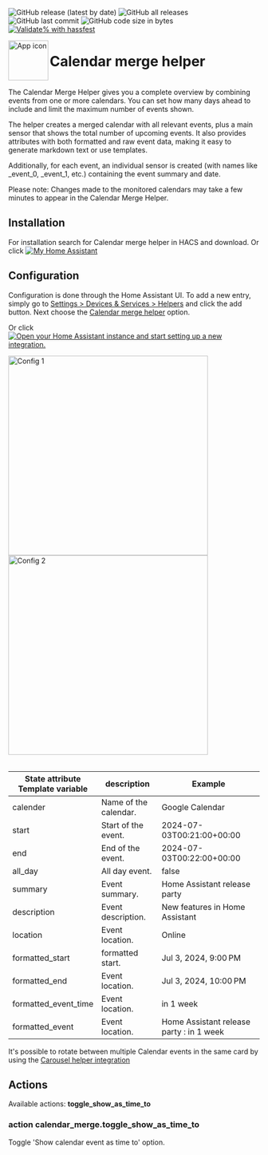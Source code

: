 <!-- markdownlint-disable MD041 -->
![GitHub release (latest by date)](https://img.shields.io/github/v/release/kgn3400/calendar_merge)
![GitHub all releases](https://img.shields.io/github/downloads/kgn3400/calendar_merge/total)
![GitHub last commit](https://img.shields.io/github/last-commit/kgn3400/calendar_merge)
![GitHub code size in bytes](https://img.shields.io/github/languages/code-size/kgn3400/calendar_merge)
[![Validate% with hassfest](https://github.com/kgn3400/calendar_merge/workflows/Validate%20with%20hassfest/badge.svg)](https://github.com/kgn3400/calendar_merge/actions/workflows/hassfest.yaml)

<img align="left" width="80" height="80" src="https://kgn3400.github.io/calendar_merge/assets/icon.png" alt="App icon">

# Calendar merge helper

<br/>
The Calendar Merge Helper gives you a complete overview by combining events from one or more calendars. You can set how many days ahead to include and limit the maximum number of events shown.

The helper creates a merged calendar with all relevant events, plus a main sensor that shows the total number of upcoming events. It also provides attributes with both formatted and raw event data, making it easy to generate markdown text or use templates.

Additionally, for each event, an individual sensor is created (with names like _event_0, _event_1, etc.) containing the event summary and date.

Please note: Changes made to the monitored calendars may take a few minutes to appear in the Calendar Merge Helper.

## Installation

For installation search for Calendar merge helper in HACS and download.
Or click
[![My Home Assistant](https://img.shields.io/badge/Home%20Assistant-%2341BDF5.svg?style=flat&logo=home-assistant&label=Add%20to%20HACS)](https://my.home-assistant.io/redirect/hacs_repository/?owner=kgn3400&repository=calendar_merge&category=integration)

## Configuration

Configuration is done through the Home Assistant UI. To add a new entry, simply go to [Settings > Devices & Services > Helpers](https://my.home-assistant.io/redirect/helpers) and click the add button. Next choose the [Calendar merge helper](https://my.home-assistant.io/redirect/config_flow_start?domain=calendar_merge) option.

Or click
[![Open your Home Assistant instance and start setting up a new integration.](https://my.home-assistant.io/badges/config_flow_start.svg)](https://my.home-assistant.io/redirect/config_flow_start/?domain=calendar_merge)
<br>
<!-- <img src="images/config.png" width="400" height="auto" alt="Config1"> -->
<img src="https://kgn3400.github.io/calendar_merge/assets/config1.png" width="400" height="auto" alt="Config 1">
<br/>
<img src="https://kgn3400.github.io/calendar_merge/assets/config2.png" width="400" height="auto" alt="Config 2">
<br/>
<br/>

| State attribute<br/>Template variable| description              | Example                           |
| -------------------- | --------------------- | --------------------------------- |
| calender             | Name of the calendar. | Google Calendar                   |
| start                | Start of the event.   | 2024-07-03T00:21:00+00:00         |
| end                  | End of the event.     | 2024-07-03T00:22:00+00:00         |
| all_day              | All day event.        | false                             |
| summary              | Event summary.        | Home Assistant release party      |
| description          | Event description.    | New features in Home Assistant    |
| location             | Event location.       | Online                            |
| formatted_start      | formatted start.      | Jul 3, 2024, 9:00 PM              |
| formatted_end        | Event location.       | Jul 3, 2024, 10:00 PM             |
| formatted_event_time | Event location.       | in 1 week                            |
| formatted_event      | Event location.       | Home Assistant release party : in 1 week |

It's possible to rotate between multiple Calendar events in the same card by using the [Carousel helper integration](https://github.com/kgn3400/carousel)

## Actions

Available actions: __toggle_show_as_time_to__

### action calendar_merge.toggle_show_as_time_to

Toggle 'Show calendar event as time to' option.

